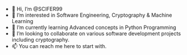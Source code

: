 - 👋 Hi, I’m @SCIFER99 
- 👀 I’m interested in Software Engineering, Cryptography & Machine Learning
- 🌱 I’m currently learning Advanced concepts in Python Programming
- 💞️ I’m looking to collaborate on various software development projects including cryptography.
- 📫 You can reach me here to start with. 

<!---
SCIFER99/SCIFER99 is a ✨ special ✨ repository because its `README.md` (this file) appears on your GitHub profile.
You can click the Preview link to take a look at your changes.
--->
